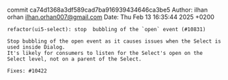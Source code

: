 commit ca74d1368a3df589cad7ba916939434646ca3be5
Author: ilhan orhan <ilhan.orhan007@gmail.com>
Date:   Thu Feb 13 16:35:44 2025 +0200

    refactor(ui5-select): stop  bubbling of the `open` event (#10831)
    
    Stop bubbling of the open event as it causes issues when the Select is used inside Dialog.
    It's likely for consumers to listen for the Select's open on the Select level, not on a parent of the Select.
    
    Fixes: #10422
